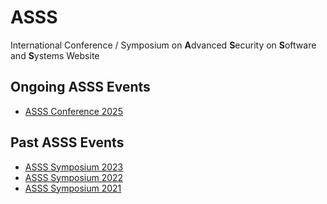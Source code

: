 # ASSS
International Conference / Symposium on <b>A</b>dvanced <b>S</b>ecurity on <b>S</b>oftware and <b>S</b>ystems Website

## Ongoing ASSS Events
- [ASSS Conference 2025](https://asss.sptagelab.org/2025/)

## Past ASSS Events
- [ASSS Symposium 2023](https://asss.sptagelab.org/2023/)
- [ASSS Symposium 2022](https://asss.sptagelab.org/2022/)
- [ASSS Symposium 2021](https://asss.sptagelab.org/2021/)